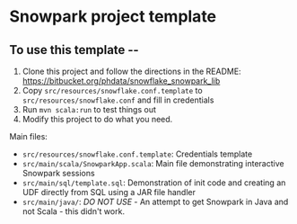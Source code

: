 # Snowpark project template

## To use this template --

1. Clone this project and follow the directions in the README: https://bitbucket.org/phdata/snowflake_snowpark_lib
2. Copy `src/resources/snowflake.conf.template` to `src/resources/snowflake.conf` and fill in credentials
3. Run `mvn scala:run` to test things out
4. Modify this project to do what you need.

Main files:
- `src/resources/snowflake.conf.template`: Credentials template
- `src/main/scala/SnowparkApp.scala`: Main file demonstrating interactive Snowpark sessions
- `src/main/sql/template.sql`: Demonstration of init code and creating an UDF directly from SQL using a JAR file handler
- `src/main/java/`: *DO NOT USE* - An attempt to get Snowpark in Java and not Scala - this didn't work.